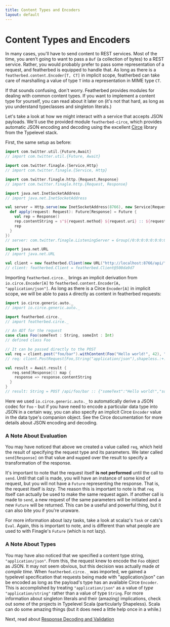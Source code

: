 ```yaml
---
title: Content Types and Encoders
layout: default
---
```


# Content Types and Encoders

In many cases, you'll have to send content to REST services.  Most of the time, you aren't going to want to pass a `Buf`
(a collection of bytes) to a REST service.  Rather, you would probably prefer to pass some representation of a request,
and featherbed is equipped to handle that.  As long as there is a `featherbed.content.Encoder[T, CT]` in implicit
scope, featherbed can take care of marshalling a value of type `T` into a representation in MIME type `CT`.

If that sounds confusing, don't worry.  Featherbed provides modules for dealing with common content types.  If you want
to implement a content type for yourself, you can read about it later on (it's not that hard, as long as you understand
typeclasses and singleton literals.)

Let's take a look at how we might interact with a service that accepts JSON payloads.  We'll use the provided module
`featherbed-circe`, which provides automatic JSON encoding and decoding using the excellent
[Circe](https://github.com/travisbrown/circe) library from the Typelevel stack.

First, the same setup as before:

```scala
import com.twitter.util.{Future,Await}
// import com.twitter.util.{Future, Await}

import com.twitter.finagle.{Service,Http}
// import com.twitter.finagle.{Service, Http}

import com.twitter.finagle.http.{Request,Response}
// import com.twitter.finagle.http.{Request, Response}

import java.net.InetSocketAddress
// import java.net.InetSocketAddress

val server = Http.serve(new InetSocketAddress(8766), new Service[Request, Response] {
  def apply(request: Request): Future[Response] = Future {
    val rep = Response()
    rep.contentString = s"${request.method} ${request.uri} :: ${request.contentString}"
    rep
  }
})
// server: com.twitter.finagle.ListeningServer = Group(/0:0:0:0:0:0:0:0:8766)

import java.net.URL
// import java.net.URL

val client = new featherbed.Client(new URL("http://localhost:8766/api/"))
// client: featherbed.Client = featherbed.Client@500da9d7
```

Importing `featherbed.circe._` brings an implicit derivation from `io.circe.Encoder[A]` to
`featherbed.content.Encoder[A, "application/json"]`.  As long as there is a Circe `Encoder[A]`
in implicit scope, we will be able to pass `A` directly as content in featherbed requests:

```scala
import io.circe.generic.auto._
// import io.circe.generic.auto._

import featherbed.circe._
// import featherbed.circe._

// An ADT for the request
case class Foo(someText : String, someInt : Int)
// defined class Foo

// It can be passed directly to the POST
val req = client.post("foo/bar").withContent(Foo("Hello world!", 42), "application/json")
// req: client.PostRequest[Foo,String("application/json"),shapeless.:+:[String("*/*"),shapeless.CNil]] = PostRequest(http://localhost:8766/api/foo/bar,Foo(Hello world!,42),List(),UTF-8)

val result = Await.result {
   req.send[Response]() map {
    response => response.contentString
  }
}
// result: String = POST /api/foo/bar :: {"someText":"Hello world!","someInt":42}
```




Here we used `io.circe.generic.auto._` to automatically derive a JSON codec for `Foo` - but if you have need to encode
a particular data type into JSON in a certain way, you can also specify an implicit Circe `Encoder` value in the data
type's companion object.  See the Circe documentation for more details about JSON encoding and decoding.

### A Note About Evaluation

You may have noticed that above we created a value called `req`, which held the result of specifying the request
type and its parameters.  We later called `send[Response]` on that value and `map`ped over the result to specify a
transformation of the response.

It's important to note that the request itself **is not performed** until the call to `send`. Until that call is made,
you will have an instance of some kind of request, but you will not have a `Future` representing the response.  That is,
the request itself is *lazy*.  The reason this is important to note is that `req` itself can actually be used to make
the same request again.  If another call is made to `send`, a new request of the same parameters will be initiated and a
new `Future` will be returned.  This can be a useful and powerful thing, but it can also bite you if you're unaware.

For more information about lazy tasks, take a look at scalaz's `Task` or cats's `Eval`.  Again, this is important to
note, and is different than what people are used to with Finagle's `Future` (which is not lazy).

### A Note About Types

You may have also noticed that we specified a content type string, `"application/json"`.  From this, the request knew
to encode the `Foo` object as JSON.  It may not seem obvious, but this decision was actually made *at compile time*.
When `featherbed.circe._` was imported, we gained a typelevel specification that requests being made with
"application/json" can be encoded as long as the payload's type has an available Circe `Encoder`.  This is accomplished
by treating `"application/json"` as a value of *type* `"application/string"` rather than a value of type `String`. For
more information about singleton literals and their (amazing) implications, check out some of the projects in
Typelevel Scala (particularly Shapeless).  Scala can do some amazing things (but it does need a little help once in a while.)

Next, read about [Response Decoding and Validation](04-response-decoding-and-validation.html)

